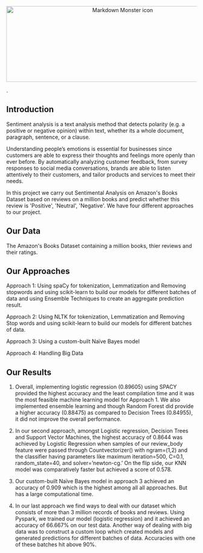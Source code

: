<p>
<p align="center">
<img src="web_logo.png"
     img width="600" img height="200"
     alt="Markdown Monster icon"
      />
</p>
</p>. 

## Introduction
Sentiment analysis is a text analysis method that detects polarity (e.g. a positive or negative opinion) within text, whether its a whole document, paragraph, sentence, or a clause.

Understanding people’s emotions is essential for businesses since customers are able to express their thoughts and feelings more openly than ever before. By automatically analyzing customer feedback, from survey responses to social media conversations, brands are able to listen attentively to their customers, and tailor products and services to meet their needs.

In this project we carry out Sentimental Analysis on Amazon's Books Dataset based on reviews on a million books and predict whether this review is 'Positive', 'Neutral', 'Negative'. We have four different approaches to our project.

## Our Data
The Amazon's Books Dataset containing a million books, thier reviews and their ratings.

## Our Approaches 
Approach 1: Using spaCy for tokenization, Lemmatization and Removing stopwords and using scikit-learn to build our models for different batches of data and using Ensemble Techniques to create an aggregate prediction result.

Approach 2: Using NLTK for tokenization, Lemmatization and Removing Stop words and using scikit-learn to build our models for different batches of data.

Approach 3: Using a custom-built Naïve Bayes model

Approach 4: Handling Big Data

## Our Results
1. Overall, implementing logistic regression (0.89605) using SPACY provided the highest accuracy and the least compilation time and it was the most feasible machine learning model for Approach 1. We also implemented ensemble learning and though Random Forest did provide a higher accuracy (0.88475) as compared to Decision Trees (0.84955), it did not improve the overall performance.

2. In our second approach, amongst Logistic regression, Decision Trees and Support Vector Machines, the highest accuracy of 0.8644 was achieved by Logistic Regression when samples of our review_body feature were passed through Countvectorizer() with ngram=(1,2) and the classifier having parameters like maximum iteration=500, C=0.1, random_state=40, and solver=’newton-cg.’ On the flip side, our KNN model was comparatively faster but achieved a score of 0.578. 

3. Our custom-built Naïve Bayes model in approach 3 achieved an accuracy of 0.909 which is the highest among all all approaches. But has a large computational time.

4. In our last approach we find ways to deal with our dataset which consists of more than 3 million records of books and reviews. Using Pyspark, we trained our model (logistic regression) and it achieved an accuracy of 66.667% on our test data. Another way of dealing with big data was to construct a custom loop which created models and generated predictions for different batches of data. Accuracies with one of these batches hit above 90%.




